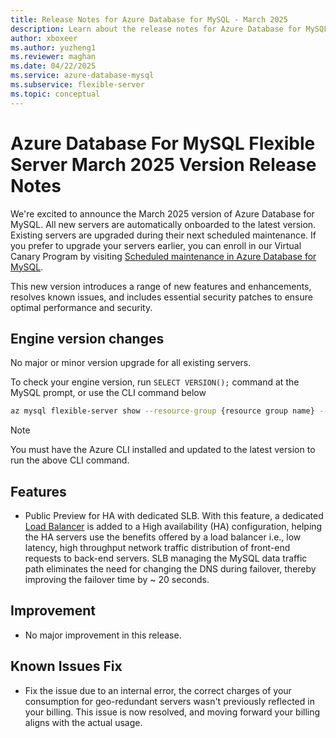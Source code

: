 ```yaml
---
title: Release Notes for Azure Database for MySQL - March 2025
description: Learn about the release notes for Azure Database for MySQL Flexible Server March 2025.
author: xboxeer
ms.author: yuzheng1
ms.reviewer: maghan
ms.date: 04/22/2025
ms.service: azure-database-mysql
ms.subservice: flexible-server
ms.topic: conceptual
---
```


# Azure Database For MySQL Flexible Server March 2025 Version Release Notes

We're excited to announce the March 2025 version of Azure Database for MySQL. All new servers are automatically onboarded to the latest version. Existing servers are upgraded during their next scheduled maintenance. If you prefer to upgrade your servers earlier, you can enroll in our Virtual Canary Program by visiting [Scheduled maintenance in Azure Database for MySQL](https://aka.ms/mysql/virtual-canary).

This new version introduces a range of new features and enhancements, resolves known issues, and includes essential security patches to ensure optimal performance and security.

## Engine version changes

No major or minor version upgrade for all existing servers.

To check your engine version, run `SELECT VERSION();` command at the MySQL prompt, or use the CLI command below

```bash
az mysql flexible-server show --resource-group {resource group name} --name {server name} --query "fullVersion"
```

> [!NOTE]  
> You must have the Azure CLI installed and updated to the latest version to run the above CLI command.

## Features

- Public Preview for HA with dedicated SLB. With this feature, a dedicated [Load Balancer](/azure/load-balancer/load-balancer-overview) is added to a High availability (HA) configuration, helping the HA servers use the benefits offered by a load balancer i.e., low latency, high throughput network traffic distribution of front-end requests to back-end servers. SLB managing the MySQL data traffic path eliminates the need for changing the DNS during failover, thereby improving the failover time by ~ 20 seconds.

## Improvement

- No major improvement in this release.

## Known Issues Fix

- Fix the issue due to an internal error, the correct charges of your consumption for geo-redundant servers wasn't previously reflected in your billing. This issue is now resolved, and moving forward your billing aligns with the actual usage.
